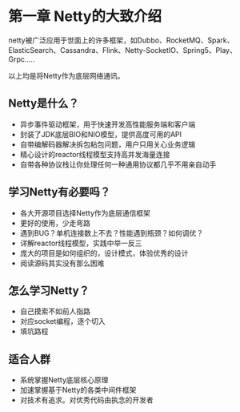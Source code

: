 # 第一章 Netty的大致介绍

netty被广泛应用于世面上的许多框架，如Dubbo、RocketMQ、Spark、ElasticSearch、Cassandra、Flink、Netty-SocketIO、Spring5、Play、Grpc.....

以上均是将Netty作为底层网络通讯。

## Netty是什么？

* 异步事件驱动框架，用于快速开发高性能服务端和客户端
* 封装了JDK底层BIO和NIO模型，提供高度可用的API
* 自带编解码器解决拆包粘包问题，用户只用关心业务逻辑
* 精心设计的reactor线程模型支持高并发海量连接
* 自带各种协议栈让你处理任何一种通用协议都几乎不用亲自动手

## 学习Netty有必要吗？

* 各大开源项目选择Netty作为底层通信框架
* 更好的使用，少走弯路
* 遇到BUG？单机连接数上不去？性能遇到瓶颈？如何调优？
* 详解reactor线程模型，实践中举一反三
* 庞大的项目是如何组织的，设计模式，体验优秀的设计
* 阅读源码其实没有那么困难

## 怎么学习Netty？

* 自己摸索不如前人指路
* 对应socket编程，逐个切入
* 填坑路程

## 适合人群

* 系统掌握Netty底层核心原理
* 加速掌握基于Netty的各类中间件框架
* 对技术有追求。对优秀代码由执念的开发者
